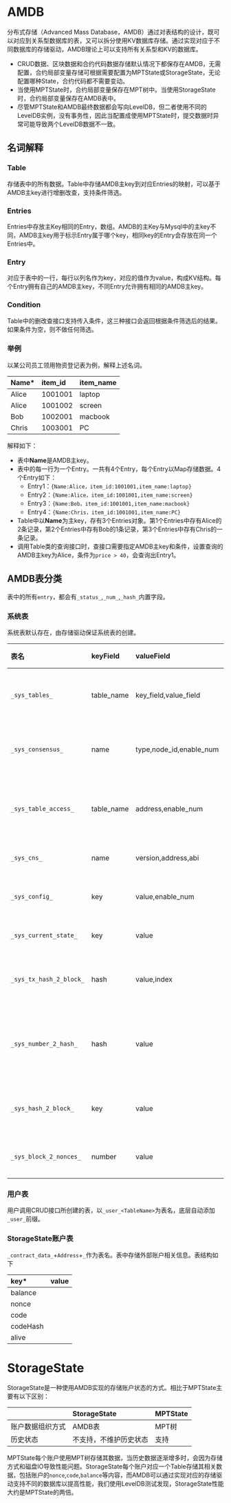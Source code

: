 # AMDB

分布式存储（Advanced Mass Database，AMDB）通过对表结构的设计，既可以对应到关系型数据库的表，又可以拆分使用KV数据库存储。通过实现对应于不同数据库的存储驱动，AMDB理论上可以支持所有关系型和KV的数据库。

- CRUD数据、区块数据和合约代码数据存储默认情况下都保存在AMDB，无需配置，合约局部变量存储可根据需要配置为MPTState或StorageState，无论配置哪种State，合约代码都不需要变动。
- 当使用MPTState时，合约局部变量保存在MPT树中。当使用StorageState时，合约局部变量保存在AMDB表中。
- 尽管MPTState和AMDB最终数据都会写向LevelDB，但二者使用不同的LevelDB实例，没有事务性，因此当配置成使用MPTState时，提交数据时异常可能导致两个LevelDB数据不一致。

## 名词解释

### Table

存储表中的所有数据。Table中存储AMDB主key到对应Entries的映射，可以基于AMDB主key进行增删改查，支持条件筛选。

### Entries

Entries中存放主Key相同的Entry，数组。AMDB的主Key与Mysql中的主key不同，AMDB主key用于标示Entry属于哪个key，相同key的Entry会存放在同一个Entries中。

### Entry

对应于表中的一行，每行以列名作为key，对应的值作为value，构成KV结构。每个Entry拥有自己的AMDB主key，不同Entry允许拥有相同的AMDB主key。

### Condition

Table中的删改查接口支持传入条件，这三种接口会返回根据条件筛选后的结果。如果条件为空，则不做任何筛选。

### 举例

以某公司员工领用物资登记表为例，解释上述名词。

|Name*|item_id|item_name|
|:--|:---|:---|
|Alice|1001001|laptop|
|Alice|1001002|screen|
|Bob|1002001|macbook|
|Chris|1003001|PC|

解释如下：
- 表中**Name**是AMDB主key。
- 表中的每一行为一个Entry。一共有4个Entry，每个Entry以Map存储数据。4个Entry如下：
    + Entry1：`{Name:Alice，item_id:1001001,item_name:laptop}`
    + Entry2：`{Name:Alice，item_id:1001001,item_name:screen}`
    + Entry3：`{Name:Bob，item_id:1001001,item_name:macbook}`
    + Entry4：`{Name:Chris，item_id:1001001,item_name:PC}`
- Table中以**Name**为主key，存有3个Entries对象。第1个Entries中存有Alice的2条记录，第2个Entries中存有Bob的1条记录，第3个Entries中存有Chris的一条记录。
- 调用Table类的查询接口时，查接口需要指定AMDB主key和条件，设置查询的AMDB主key为Alice，条件为`price > 40`，会查询出Entry1。

## AMDB表分类

表中的所有`entry`，都会有`_status_`,`_num_`,`_hash_`内置字段。

### 系统表

系统表默认存在，由存储驱动保证系统表的创建。

|表名                   |  keyField  | valueField            |  存储数据说明                            |  AMDB主key                              |
|:--------|:--------|:--------|:--------|:--------|
|`_sys_tables_`         | table_name |key_field,value_field  | 存储所有表的结构，以表名为主键           |    所有表的表名                         |    
|`_sys_consensus_`      | name       |type,node_id,enable_num| 存储共识节点和观察节点的列表             |    node                                 |  
|`_sys_table_access_`   | table_name |address,enable_num     | 存储每个表的具有写权限的外部账户地址     |     表的表名                            |       
|`_sys_cns_`            | name       |version,address,abi    | 存储CNS映射关系                          | 合约名                                  | 
|`_sys_config_`         | key        |value,enable_num       | 存储需要共识的群组配置项                 |   配置项                                |   
|`_sys_current_state_`  | key        |value                  | 存储最新的状态                           |  current_number/total_transaction_count |
|`_sys_tx_hash_2_block_`| hash       |value,index            | 存储交易hash到区块号的映射               |   交易hash的16进制                      |  
|`_sys_number_2_hash_`  | hash       |value                  | 存储区块号到区块头hash的16进制表示的映射 |     区块高                              |   
|`_sys_hash_2_block_`   | key        |value                  | 存储hash到序列化的区块数据               |   区块头hash的16进制                    |  
|`_sys_block_2_nonces_` | number     |value                  | 存储区块中交易的nonces                   |  区块高                      |

### 用户表

用户调用CRUD接口所创建的表，以`_user_<TableName>`为表名，底层自动添加`_user_`前缀。

### StorageState账户表

`_contract_data_`+`Address`+`_`作为表名。表中存储外部账户相关信息。表结构如下

|key*|value|
|:---|:---|
|balance||
|nonce||
|code||
|codeHash||
|alive||

# StorageState

StorageState是一种使用AMDB实现的存储账户状态的方式。相比于MPTState主要有以下区别：

|      |StorageState|MPTState|
|:-------|:------|:--------|
|账户数据组织方式|AMDB表|MPT树|
|历史状态|不支持，不维护历史状态|支持|

MPTState每个账户使用MPT树存储其数据，当历史数据逐渐增多时，会因为存储方式和磁盘IO导致性能问题。StorageState每个账户对应一个Table存储其相关数据，包括账户的`nonce`,`code`,`balance`等内容，而AMDB可以通过实现对应的存储驱动支持不同的数据库以提高性能，我们使用LevelDB测试发现，StorageState性能大约是MPTState的两倍。
